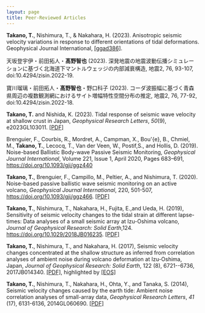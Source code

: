 ```yaml
---
layout: page
title: Peer-Reviewed Articles
---
```


**Takano, T.**, Nishimura, T., & Nakahara, H. (2023). Anisotropic seismic velocity variations in response to different orientations of tidal deformations. Geophysical Journal International, [[ggad386]](https://academic.oup.com/gji/advance-article/doi/10.1093/gji/ggad386/7288685).

天坂登宇伊・前田拓人・**髙野智也** (2023). 深発地震の地震波動伝播シミュレーションに基づく北海道下マントルウェッジの内部減衰構造, 地震2, 76, 93-107, doi:10.4294/zisin.2022-19.

寶川瑠璃・前田拓人・**髙野智也**・野口科子 (2023). コーダ波振幅に基づく青森県周辺の複数観測網におけるサイト増幅特性空間分布の推定, 地震2, 76, 77-92, doi:10.4294/zisin.2022-18.

**Takano, T.** and Nishida, K. (2023). Tidal response of seismic wave velocity at shallow crust in Japan, *Geophysical Research Letters*, *50*(9), e2023GL103011. [[PDF]](/papers/TakanoNishida2023.pdf)

Brenguier, F., Courbis, R.,  Mordret, A., Campman, X., Bou\'{e}, B., Chmiel, M., **Takano, T.**, Lecocq, T., Van der Veen, W., Postif,S., and Hollis, D. (2019). Noise-based Ballistic Body-wave Passive Seismic Monitoring, *Geophysical Journal International*, Volume 221, Issue 1, April 2020, Pages 683–691, https://doi.org/10.1093/gji/ggz440

**Takano, T.**, Brenguier, F., Campillo, M., Peltier, A., and Nishimura, T. (2020). Noise-based passive ballistic wave seismic monitoring on an active volcano, *Geophysical Journal International*, 220, 501-507, https://doi.org/10.1093/gji/ggz466. [[PDF]](/papers/Takano+2020.pdf)

**Takano, T.**, Nishimura, T., Nakahara, H., Fujita, E.,and Ueda, H. (2019), Sensitivity of seismic velocity changes to the tidal strain at different lapse-times: Data analyses of a small seismic array at Izu-Oshima volcano, *Journal of Geophysical Research: Solid Earth*,124. https://doi.org/10.1029/2018JB016235. [[PDF]](/papers/Takano+2019.pdf)

**Takano, T.**, Nishimura, T., and Nakahara, H. (2017), Seismic velocity changes concentrated at the shallow structure as inferred from correlation analyses of ambient noise during volcano deformation at Izu-Oshima, Japan, *Journal of Geophysical Research: Solid Earth*, 122 (8), 6721--6736, 2017JB014340. [[PDF]](/papers/Takano+2017.pdf), highlighted by [[EOS]](https://eos.org/research-spotlights/quiet-volcanic-activity-changes-speed-of-ambient-seismic-waves) 

**Takano, T.**, Nishimura, T., Nakahara, H., Ohta, Y., and Tanaka, S. (2014), Seismic velocity changes caused by the earth tide: Ambient noise correlation analyses of small-array data, *Geophysical Research Letters*, *41* (17), 6131-6136, 2014GL060690. [[PDF]](/papers/Takano+2014.pdf)

